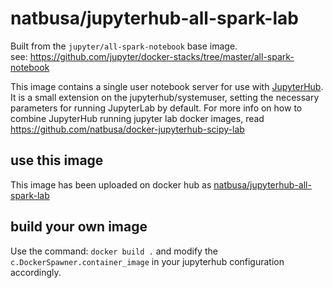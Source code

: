# natbusa/jupyterhub-all-spark-lab

Built from the `jupyter/all-spark-notebook` base image.  
see: https://github.com/jupyter/docker-stacks/tree/master/all-spark-notebook

This image contains a single user notebook server for use with [JupyterHub](https://github.com/jupyterhub/jupyterhub). 
It is a small extension on the jupyterhub/systemuser, setting the necessary parameters for running JupyterLab by default. 
For more info on how to combine JupyterHub running jupyter lab docker images, read https://github.com/natbusa/docker-jupyterhub-scipy-lab

## use this image
This image has been uploaded on docker hub as [natbusa/jupyterhub-all-spark-lab](https://hub.docker.com/r/natbusa/jupyterhub-all-spark-lab/)

## build your own image

Use the command: `docker build .` and modify the `c.DockerSpawner.container_image` in your jupyterhub configuration accordingly.


